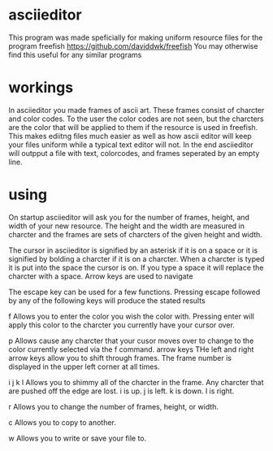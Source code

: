 # asciieditor
This program was made speficially for making uniform resource files for the program freefish https://github.com/daviddwk/freefish
You may otherwise find this useful for any similar programs

# workings
In asciieditor you made frames of ascii art. These frames consist of charcter and color codes. To the user the color codes are not seen, but the charcters are the color that will be applied to them if the resource is used in freefish. This makes ediitng files much easier as well as how ascii editor will keep your files uniform while a typical text editor will not. In the end asciieditor will outpput a file with text, colorcodes, and frames seperated by an empty line.

# using
On startup asciieditor will ask you for the number of frames, height, and width of your new resource. The height and the width are measured in charcter and the frames are sets of charcters of the given height and width.

The cursor in asciieditor is signified by an asterisk if it is on a space or it is signified by bolding a charcter if it is on a charcter. When a charcter is typed it is put into the space the cursor is on. If you type a space it will replace the charcter with a space. Arrow keys are used to navigate

The escape key can be used for a few functions. Pressing escape followed by any of the following keys will produce the stated results

f Allows you to enter the color you wish the color with. Pressing enter will apply this color to the charcter you currently have your cursor over.

p Allows cause any charcter that your cusor moves over to change to the color currently selected via the f command.
arrow keys THe left and right arrow keys allow you to shift through frames. The frame number is displayed in the upper left corner at all times.

i j k l Allows you to shimmy all of the charcter in the frame. Any charcter that are pushed off the edge are lost. i is up. j is left. k is down. l is right.

r Allows you to change the number of frames, height, or width.

c Allows you to copy to another.

w Allows you to write or save your file to.
